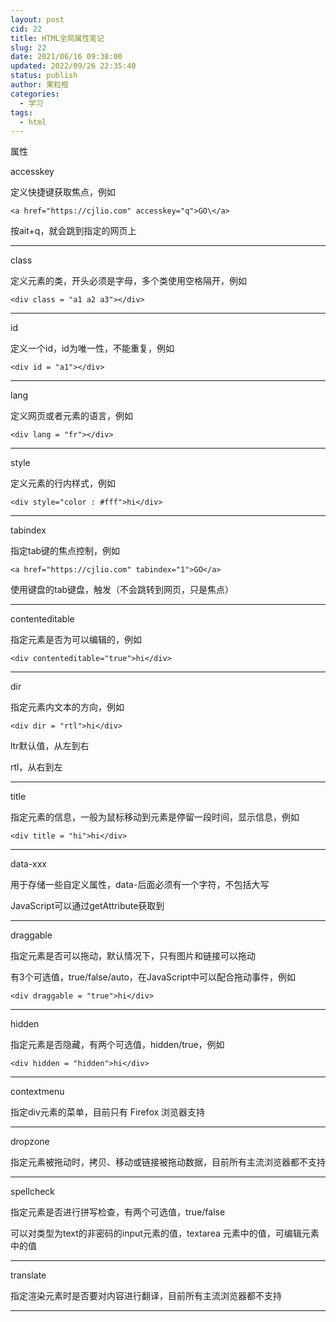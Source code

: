 ```yaml
---
layout: post
cid: 22
title: HTML全局属性笔记
slug: 22
date: 2021/06/16 09:38:00
updated: 2022/09/26 22:35:40
status: publish
author: 果粒橙
categories: 
  - 学习
tags: 
  - html
---
```



属性

accesskey

定义快捷键获取焦点，例如

    <a href="https://cjlio.com" accesskey="q">GO\</a>

按ait+q，就会跳到指定的网页上


---


class

定义元素的类，开头必须是字母，多个类使用空格隔开，例如

    <div class = "a1 a2 a3"></div>

---

id

定义一个id，id为唯一性，不能重复，例如

    <div id = "a1"></div>

---

lang 

定义网页或者元素的语言，例如

    <div lang = "fr"></div>

---

style

定义元素的行内样式，例如

    <div style="color : #fff">hi</div>


---

tabindex

指定tab键的焦点控制，例如

    <a href="https://cjlio.com" tabindex="1">GO</a>

使用键盘的tab键盘，触发（不会跳转到网页，只是焦点）


---


contenteditable

指定元素是否为可以编辑的，例如

    <div contenteditable="true">hi</div>


---

dir

指定元素内文本的方向，例如

    <div dir = "rtl">hi</div>

ltr默认值，从左到右

rtl，从右到左


---

title

指定元素的信息，一般为鼠标移动到元素是停留一段时间，显示信息，例如

    <div title = "hi">hi</div>


---


data-xxx

用于存储一些自定义属性，data-后面必须有一个字符，不包括大写

JavaScript可以通过getAttribute获取到



---

draggable

指定元素是否可以拖动，默认情况下，只有图片和链接可以拖动

有3个可选值，true/false/auto，在JavaScript中可以配合拖动事件，例如

    <div draggable = "true">hi</div>


---

hidden

指定元素是否隐藏，有两个可选值，hidden/true，例如


    <div hidden = "hidden">hi</div>


---


contextmenu

指定div元素的菜单，目前只有 Firefox 浏览器支持




---


dropzone

指定元素被拖动时，拷贝、移动或链接被拖动数据，目前所有主流浏览器都不支持



---

spellcheck

指定元素是否进行拼写检查，有两个可选值，true/false

可以对类型为text的非密码的input元素的值，textarea 元素中的值，可编辑元素中的值


---

translate

指定渲染元素时是否要对内容进行翻译，目前所有主流浏览器都不支持


---
